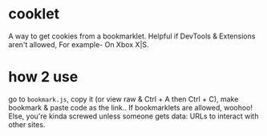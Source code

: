 # cooklet
A way to get cookies from a bookmarklet. Helpful if DevTools &amp; Extensions aren't allowed, For example- On Xbox X|S.

# how 2 use
go to `bookmark.js`, copy it (or view raw & Ctrl + A then Ctrl + C), make bookmark & paste code as the link..
If bookmarklets are allowed, woohoo! Else, you're kinda screwed unless someone gets data: URLs to interact with other sites.
